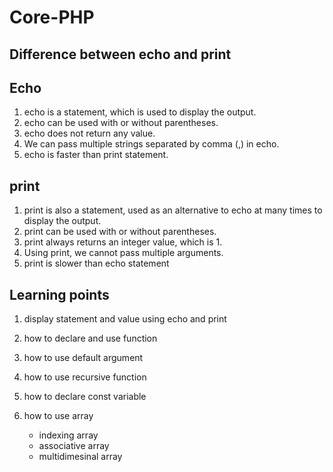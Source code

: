 # Core-PHP

## Difference between echo and print

## Echo

1. echo is a statement, which is used  to display the output.
2. echo can be used with or without parentheses.
3. echo does not return any value.
4. We can pass multiple strings separated by comma (,) in echo.
5. echo is faster than print statement.

## print

1. print is also a statement, used as an alternative to echo at many times to display the output.
2. print can be used with or without parentheses.
3. print always returns an integer value, which is 1.
4. Using print, we cannot pass multiple arguments.
5. print is slower than echo statement

## Learning points

1. display statement and value using echo and print

2. how to declare and use function
3. how to use default argument
4. how to use recursive function
5. how to declare const variable
6. how to use array
   * indexing array
   * associative array
   * multidimesinal array
